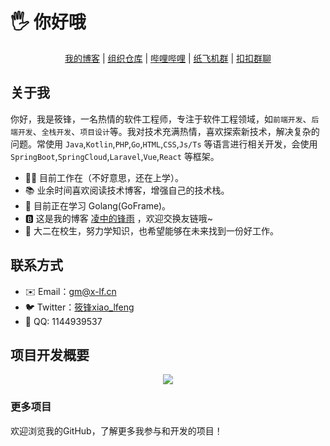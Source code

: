 # 🖐️ 你好哦

<div align="center">
    <a href="https://blog.x-lf.com">我的博客</a>
    <span>|</span>
    <a href="https://git-fy.cn/XiaoLFeng">组织仓库</a>
    <span>|</span>
    <a href="https://space.bilibili.com/244321572">哔哩哔哩</a>
    <span>|</span>
    <a href="https://t.me/xf_talk">纸飞机群</a>
    <span>|</span>
    <a href="https://qm.qq.com/cgi-bin/qm/qr?k=viCI56D_CRmtKMQZVzKCm9Rhy_0KUwVQ&jump_from=webapi">扣扣群聊</a>
</div>

## 关于我

你好，我是筱锋，一名热情的软件工程师，专注于软件工程领域，如`前端开发`、`后端开发`、`全栈开发`、`项目设计`等。我对技术充满热情，喜欢探索新技术，解决复杂的问题。常使用 `Java`,`Kotlin`,`PHP`,`Go`,`HTML`,`CSS`,`Js/Ts` 等语言进行相关开发，会使用 `SpringBoot`,`SpringCloud`,`Laravel`,`Vue`,`React` 等框架。

- 👨‍💻 目前工作在（不好意思，还在上学）。
- 📚 业余时间喜欢阅读技术博客，增强自己的技术栈。
- 🌱 目前正在学习 Golang(GoFrame)。
- 🅱️ 这是我的博客 [凌中的锋雨](https://blog.x-lf.com/) ，欢迎交换友链哦~
- 🏢 大二在校生，努力学知识，也希望能够在未来找到一份好工作。

## 联系方式

- ✉️ Email：gm@x-lf.cn
- 🐦 Twitter：[筱锋xiao_lfeng](https://twitter.com/lfeng_xiao)
- 🐧 QQ: 1144939537


## 项目开发概要

<div align="center">
    <img src="https://api.githubtrends.io/user/svg/XiaoLFeng/langs?time_range=one_year&include_private=True&compact=True&theme=classic" style="margin: 0 auto">
</div>

### 更多项目

欢迎浏览我的GitHub，了解更多我参与和开发的项目！